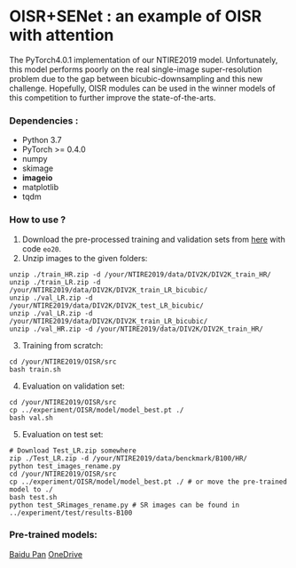 # OISR+SENet : an example of OISR with attention
The PyTorch4.0.1 implementation of our NTIRE2019 model. Unfortunately, this model performs poorly on the real single-image super-resolution problem due to the gap between bicubic-downsampling and this new challenge. Hopefully, OISR modules can be used in the winner models of this competition to further improve the state-of-the-arts.

### Dependencies :
* Python 3.7
* PyTorch >= 0.4.0
* numpy
* skimage
* **imageio**
* matplotlib
* tqdm

### How to use ?
1. Download the pre-processed training and validation sets from [here](https://pan.baidu.com/s/1vG95V0g08lCnQ5K6EzhVUg) with code `eo20`.
2. Unzip images to the given folders:
```shell
unzip ./train_HR.zip -d /your/NTIRE2019/data/DIV2K/DIV2K_train_HR/
unzip ./train_LR.zip -d /your/NTIRE2019/data/DIV2K/DIV2K_train_LR_bicubic/
unzip ./val_LR.zip -d /your/NTIRE2019/data/DIV2K/DIV2K_test_LR_bicubic/
unzip ./val_LR.zip -d /your/NTIRE2019/data/DIV2K/DIV2K_train_LR_bicubic/
unzip ./val_HR.zip -d /your/NTIRE2019/data/DIV2K/DIV2K_train_HR/
```
3. Training from scratch:
```shell
cd /your/NTIRE2019/OISR/src
bash train.sh
```
4. Evaluation on validation set:
```shell
cd /your/NTIRE2019/OISR/src
cp ../experiment/OISR/model/model_best.pt ./
bash val.sh
```
5. Evaluation on test set:
```shell
# Download Test_LR.zip somewhere
zip ./Test_LR.zip -d /your/NTIRE2019/data/benckmark/B100/HR/
python test_images_rename.py
cd /your/NTIRE2019/OISR/src
cp ../experiment/OISR/model/model_best.pt ./ # or move the pre-trained model to ./
bash test.sh
python test_SRimages_rename.py # SR images can be found in ../experiment/test/results-B100
```

### Pre-trained models:
[Baidu Pan]()
[OneDrive]()
